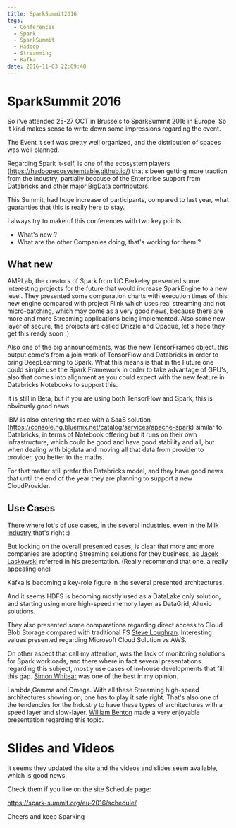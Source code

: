 ```yaml
---
title: SparkSummit2016
tags:
  - Conferences
  - Spark
  - SparkSummit
  - Hadoop
  - Streamming
  - Kafka
date: 2016-11-03 22:09:40
---
```



# SparkSummit 2016

So i've attended 25-27 OCT in Brussels to SparkSummit 2016 in Europe. So it kind makes sense to write down some impressions regarding the event.

The Event it self was pretty well organized, and the distribution of spaces was well planned.

Regarding Spark it-self, is one of the ecosystem players (https://hadoopecosystemtable.github.io/) that's been getting more traction from the industry, partially because of the Enterprise support from Databricks and other major BigData contributors.

This Summit, had huge increase of participants, compared to last year, what guaranties that this is really here to stay.

I always try to make of this conferences with two key points:

* What's new ?
* What are the other Companies doing, that's working for them ?

## What new 

AMPLab, the creators of Spark from UC Berkeley presented some interesting projects for the future that would increase SparkEngine to a new level. They presented some comparation charts with execution times of this new engine compared with project Flink which uses real streaming and not micro-batching, which may come as a very good news, because there are more and more Streaming applications being implemented. Also some new layer of secure, the projects are called Drizzle and Opaque, let's hope they get this ready soon :)

Also one of the big announcements, was the new TensorFrames object. this output come's from a join work of TensorFlow and Databricks in order to bring DeepLearning to Spark. What this means is that in the Future one could simple use the Spark Framework in order to take advantage of GPU's, also that comes into alignment as you could expect with the new feature in Databricks Notebooks to support this.

It is still in Beta, but if you are using both TensorFlow and Spark, this is obviously good news.

IBM is also entering the race with a SaaS solution (https://console.ng.bluemix.net/catalog/services/apache-spark) similar to Databricks, in terms of Notebook offering but it runs on their own infrastructure, which could be good and have good stability and all, but when dealing with bigdata and moving all that data from provider to provider, you better to the maths.

For that matter still prefer the Databricks model, and they have good news that until the end of the year they are planning to support a new CloudProvider.


## Use Cases

There where lot's of use cases, in the several industries, even in the [Milk Industry](https://spark-summit.org/eu-2016/events/mmmooogle-from-big-data-to-decisions-for-dairy-cows/) that's right :)

But looking on the overall presented cases, is clear that more and more companies are adopting Streaming solutions for they business, as [Jacek Laskowski](https://youtu.be/mVP9sZ6K__Y) referred in his presentation. (Really recommend that one, a really appealing one)

Kafka is becoming a key-role figure in the several presented architectures.

And it seems HDFS is becoming mostly used as a DataLake only solution, and starting using more high-speed memory layer as DataGrid, Alluxio solutions.

They also presented some comparations regarding direct access to Cloud Blob Storage compared with traditional FS [Steve Loughran](https://spark-summit.org/eu-2016/events/spark-and-object-stores-what-you-need-to-know/). Interesting values presented regarding Microsoft Cloud Solution vs AWS.

On other aspect that call my attention, was the lack of monitoring solutions for Spark workloads, and there where in fact several presentations regarding this subject, mostly use cases of in-house developments that fill this gap. [Simon Whitear](https://spark-summit.org/eu-2016/events/sparklint-a-tool-for-monitoring-identifying-and-tuning-inefficient-spark-jobs-across-your-cluster/) 
was one of the best in my opinion.

Lambda,Gamma and Omega. With all these Streaming high-speed architectures showing on, one has to play it safe right. That's also one of the tendencies for the Industry to have these types of architectures with a speed layer and slow-layer. [William Benton](https://spark-summit.org/eu-2016/speakers/william-benton/) made a very enjoyable presentation regarding this topic.

# Slides and Videos

It seems they updated the site and the videos and slides seem available, which is good news. 

Check them if you like on the site Schedule page:

https://spark-summit.org/eu-2016/schedule/


Cheers and keep Sparking
